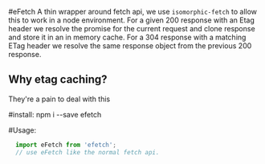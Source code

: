 #eFetch
A thin wrapper around fetch api, we use `isomorphic-fetch` to allow this to work in a node environment.
For a given 200 response with an Etag header we resolve the promise for the current request and clone
response and store it in an in memory cache. For a 304 response with a matching ETag header we resolve the same
response object from the previous 200 response.

## Why etag caching?
They're a pain to deal with this

#install:
  npm i --save efetch

#Usage:

``` Javascript
  import eFetch from 'efetch';
  // use eFetch like the normal fetch api.
```
